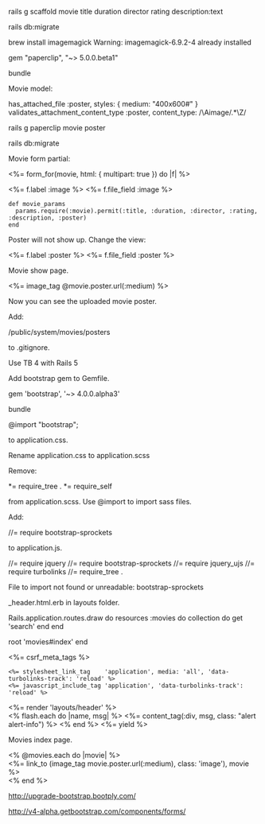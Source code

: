 rails g scaffold movie title duration director rating description:text

rails db:migrate

brew install imagemagick
Warning: imagemagick-6.9.2-4 already installed

gem "paperclip", "~> 5.0.0.beta1"

bundle

Movie model:

  has_attached_file :poster, styles: { medium: "400x600#" }
  validates_attachment_content_type :poster, content_type: /\Aimage\/.*\Z/

rails g paperclip movie poster

rails db:migrate

Movie form partial:

<%= form_for(movie, html: { multipart: true }) do |f| %>

  <div class="field">
    <%= f.label :image %>
    <%= f.file_field :image %>
  </div>


    def movie_params
      params.require(:movie).permit(:title, :duration, :director, :rating, :description, :poster)
    end

Poster will not show up. Change the view:

  <div class="field">
    <%= f.label :poster %>
    <%= f.file_field :poster %>
  </div>

Movie show page.

<%= image_tag @movie.poster.url(:medium) %>

Now you can see the uploaded movie poster.

Add:

/public/system/movies/posters

to .gitignore.

Use TB 4 with Rails 5

Add bootstrap gem to Gemfile.

gem 'bootstrap', '~> 4.0.0.alpha3'

bundle


@import "bootstrap";

to application.css.

Rename application.css to application.scss

Remove:

*= require_tree .
*= require_self

from application.scss. Use @import to import sass files. 



Add:

//= require bootstrap-sprockets

to application.js.

//= require jquery
//= require bootstrap-sprockets
//= require jquery_ujs
//= require turbolinks
//= require_tree .


File to import not found or unreadable: bootstrap-sprockets

_header.html.erb in layouts folder.

Rails.application.routes.draw do
  resources :movies do
  	collection do
  		get 'search'
  	end
  end

  root 'movies#index'
end

<!DOCTYPE html>
<html>
  <head>
    <title>Fbuf</title>
    <%= csrf_meta_tags %>

    <%= stylesheet_link_tag    'application', media: 'all', 'data-turbolinks-track': 'reload' %>
    <%= javascript_include_tag 'application', 'data-turbolinks-track': 'reload' %>
  </head>

  <body>
	<%= render 'layouts/header' %>
	<div class="container">
		<% flash.each do |name, msg| %>
			<%= content_tag(:div, msg, class: "alert alert-info") %>
		<% end %>
		<%= yield %>
	</div>
  </body>
</html>


Movies index page.

<div class="row">
  <% @movies.each do |movie| %>
    <div class="col-sm-6 col-md-3">
      <div class="thumbnail">
        <%= link_to (image_tag movie.poster.url(:medium), class: 'image'), movie %>
      </div>
    </div>
  <% end %>
</div>

http://upgrade-bootstrap.bootply.com/


http://v4-alpha.getbootstrap.com/components/forms/


